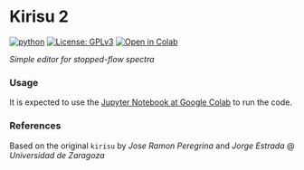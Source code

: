 # Kirisu 2

[![python](https://img.shields.io/badge/python-3.8+-red.svg)](https://www.python.org/)
[![License: GPLv3](https://img.shields.io/badge/license-GPLv3-blue.svg)](https://www.gnu.org/licenses/gpl-3.0)
[![Open in Colab](https://colab.research.google.com/assets/colab-badge.svg)](https://colab.research.google.com/github/unizar-qtc/kirisu2/blob/master/kirisu2.ipynb)


*Simple editor for stopped-flow spectra*


### Usage
It is expected to use the [Jupyter Notebook at Google Colab](https://colab.research.google.com/github/unizar-qtc/kirisu2/blob/master/kirisu2.ipynb) to run the code.



### References
Based on the original `kirisu` by *Jose Ramon Peregrina* and *Jorge Estrada* @ *Universidad de Zaragoza*